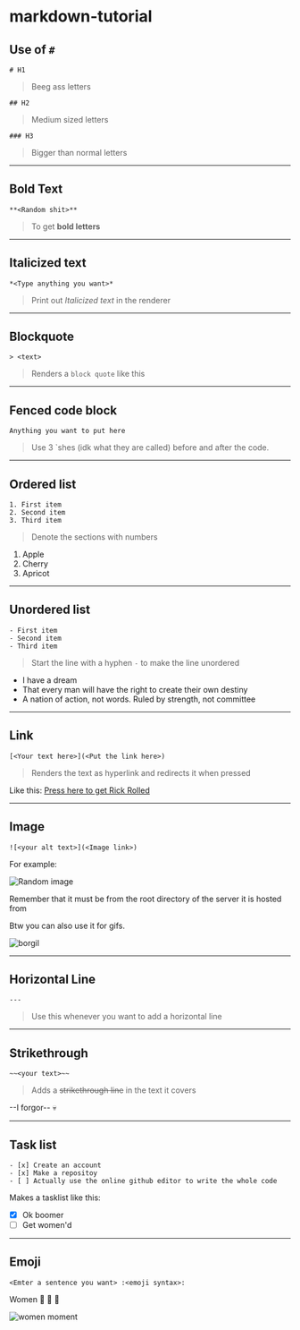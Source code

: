 # markdown-tutorial

## Use of `#`

`# H1`
> Beeg ass letters

`## H2`
> Medium sized letters 

`### H3`
> Bigger than normal letters 

---

## **Bold Text**

`**<Random shit>**`
> To get **bold letters**

--- 

## Italicized text

`*<Type anything you want>*`
> Print out *Italicized text* in the renderer

---

## Blockquote

`> <text>`
> Renders a `block quote` like this 

---

## Fenced code block 

```
Anything you want to put here 
```
> Use 3 `shes (idk what they are called) before and after the code. 

---

## Ordered list 

```
1. First item 
2. Second item 
3. Third item 
```
> Denote the sections with numbers 

1. Apple
2. Cherry
3. Apricot


--- 

## Unordered list 

```
- First item 
- Second item 
- Third item 
```
> Start the line with a hyphen `-` to make the line unordered 

- I have a dream
- That every man will have the right to create their own destiny
- A nation of action, not words. Ruled by strength, not committee

---

## Link 

`[<Your text here>](<Put the link here>)`
> Renders the text as hyperlink and redirects it when pressed 

Like this: [Press here to get Rick Rolled](https://www.youtube.com/watch?v=dQw4w9WgXcQ)

--- 

## Image 

`![<your alt text>](<Image link>)`

For example: 

![Random image](https://cdn.discordapp.com/attachments/751708650833313803/1013270958657786007/unknown.png)

Remember that it must be from the root directory of the server it is hosted from

Btw you can also use it for gifs.

![borgil](https://media1.giphy.com/media/ZRouJhQpbhPzTJ2eBU/giphy.gif?cid=ecf05e47w81tnc3ex0lnqw2l5oab9vsu9gjnvf7lqzhadubc&rid=giphy.gif&ct=g)

--- 

## Horizontal Line 

`---`
> Use this whenever you want to add a horizontal line 

---

## Strikethrough 

`~~<your text>~~`
> Adds a ~~strikethrough line~~ in the text it covers

--I forgor-- :skull:

---

## Task list 

```
- [x] Create an account 
- [x] Make a repositoy 
- [ ] Actually use the online github editor to write the whole code 
```
Makes a tasklist like this: 
- [x] Ok boomer
- [ ] Get women'd 

---

## Emoji 

`<Emter a sentence you want> :<emoji syntax>:`

Women :rofl: :rofl: :rofl: 

![women moment](https://media1.giphy.com/media/f0Q42HgxOZuKrT4hxO/giphy.gif?cid=790b7611a614719bad5ada416b5f508e899f52bab5f43c0e&rid=giphy.gif&ct=g)
